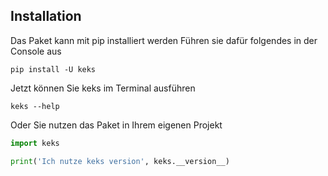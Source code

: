 [pip]: https://pip.pypa.io/en/stable/
[pypi]: https://pypi.org/project/keks
[python]: https://www.python.org/downloads/
[website]: https://schokokeks.pages.dev


## Installation

Das Paket kann mit pip installiert werden
Führen sie dafür folgendes in der Console aus
```shell
pip install -U keks
```

Jetzt können Sie keks im Terminal ausführen
```shell
keks --help
```

Oder Sie nutzen das Paket in Ihrem eigenen Projekt
```python [project.py]
import keks

print('Ich nutze keks version', keks.__version__)
```